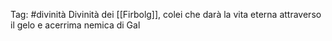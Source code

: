 Tag: #divinità 
Divinità dei [[Firbolg]], colei che darà la vita eterna attraverso il gelo e acerrima nemica di Gal